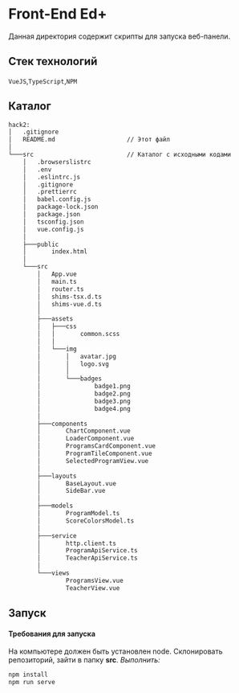 # Front-End Ed+

Данная директория содержит скрипты для запуска веб-панели.

## Стек технологий

`VueJS`,`TypeScript`,`NPM`

## Каталог

```bash
hack2:
│   .gitignore
│   README.md                    // Этот файл
│
└───src                          // Каталог с исходными кодами
    │   .browserslistrc
    │   .env
    │   .eslintrc.js
    │   .gitignore
    │   .prettierrc
    │   babel.config.js
    │   package-lock.json
    │   package.json
    │   tsconfig.json
    │   vue.config.js
    │
    ├───public
    │       index.html
    │
    └───src
        │   App.vue
        │   main.ts
        │   router.ts
        │   shims-tsx.d.ts
        │   shims-vue.d.ts
        │
        ├───assets
        │   ├───css
        │   │       common.scss
        │   │
        │   └───img
        │       │   avatar.jpg
        │       │   logo.svg
        │       │
        │       └───badges
        │               badge1.png
        │               badge2.png
        │               badge3.png
        │               badge4.png
        │
        ├───components
        │       ChartComponent.vue
        │       LoaderComponent.vue
        │       ProgramsCardComponent.vue
        │       ProgramTileComponent.vue
        │       SelectedProgramView.vue
        │
        ├───layouts
        │       BaseLayout.vue
        │       SideBar.vue
        │
        ├───models
        │       ProgramModel.ts
        │       ScoreColorsModel.ts
        │
        ├───service
        │       http.client.ts
        │       ProgramApiService.ts
        │       TeacherApiService.ts
        │
        └───views
                ProgramsView.vue
                TeacherView.vue
```

## Запуск

#### Требования для запуска

На компьютере должен быть установлен node. Склонировать репозиторий, зайти в папку **src**. *Выполнить:*

```bash
npm install 
npm run serve
```
